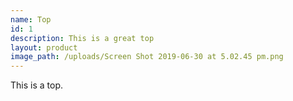 ```yaml
---
name: Top
id: 1
description: This is a great top
layout: product
image_path: /uploads/Screen Shot 2019-06-30 at 5.02.45 pm.png
---
```


This is a top.